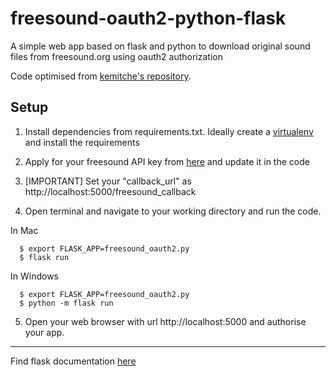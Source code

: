 # freesound-oauth2-python-flask
A simple web app based on flask and python to download original sound files from freesound.org using oauth2 authorization

Code optimised from [kemitche's repository](https://gist.github.com/kemitche/9749639).


## Setup

1. Install dependencies from requirements.txt. Ideally create a [virtualenv](http://python-guide-pt-br.readthedocs.io/en/latest/dev/virtualenvs/) and install the requirements

2. Apply for your freesound API key from [here](http://freesound.org/apiv2/apply/) and update it in the code

3. [IMPORTANT] Set your "callback_url" as http://localhost:5000/freesound_callback

4. Open terminal and navigate to your working directory and run the code.

  In Mac

      $ export FLASK_APP=freesound_oauth2.py
      $ flask run

  In Windows

      $ export FLASK_APP=freesound_oauth2.py
      $ python -m flask run
 
 5. Open your web browser with url http://localhost:5000 and authorise your app.
 
_________________________
 
 Find flask documentation [here](http://flask.pocoo.org/docs/0.12/quickstart/#a-minimal-application)
   
